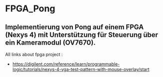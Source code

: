 # FPGA_Pong

Implementierung von Pong auf einem FPGA (Nexys 4) mit Unterstützung für Steuerung über ein Kameramodul (OV7670).
----------------------------------------------------------------------------------------------------------------
All links about fpga project :
- https://digilent.com/reference/learn/programmable-logic/tutorials/nexys-4-vga-test-pattern-with-mouse-overlay/start
